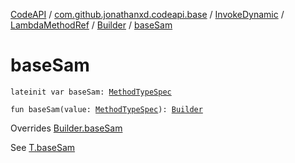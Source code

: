 [CodeAPI](../../../../index.md) / [com.github.jonathanxd.codeapi.base](../../../index.md) / [InvokeDynamic](../../index.md) / [LambdaMethodRef](../index.md) / [Builder](index.md) / [baseSam](.)

# baseSam

`lateinit var baseSam: `[`MethodTypeSpec`](../../../../com.github.jonathanxd.codeapi.common/-method-type-spec/index.md)

`fun baseSam(value: `[`MethodTypeSpec`](../../../../com.github.jonathanxd.codeapi.common/-method-type-spec/index.md)`): `[`Builder`](index.md)

Overrides [Builder.baseSam](../../../-invoke-dynamic-base/-lambda-method-ref-base/-builder/base-sam.md)

See [T.baseSam](#)

